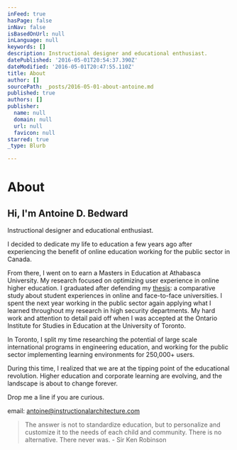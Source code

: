 ```yaml
---
inFeed: true
hasPage: false
inNav: false
isBasedOnUrl: null
inLanguage: null
keywords: []
description: Instructional designer and educational enthusiast.
datePublished: '2016-05-01T20:54:37.390Z'
dateModified: '2016-05-01T20:47:55.110Z'
title: About
author: []
sourcePath: _posts/2016-05-01-about-antoine.md
published: true
authors: []
publisher:
  name: null
  domain: null
  url: null
  favicon: null
starred: true
_type: Blurb

---
```

# About

## Hi, I'm Antoine D. Bedward

Instructional designer and educational enthusiast.

I decided to dedicate my life to education a few years ago after experiencing the benefit of online education working for the public sector in Canada. 

From there, I went on to earn a Masters in Education at Athabasca University. My research focused on optimizing user experience in online higher education. I graduated after defending my [thesis][0]: a comparative study about student experiences in online and face-to-face universities. I spent the next year working in the public sector again applying what I learned throughout my research in high security departments. My hard work and attention to detail paid off when I was accepted at the Ontario Institute for Studies in Education at the University of Toronto. 

In Toronto, I split my time researching the potential of large scale international programs in engineering education, and working for the public sector implementing learning environments for 250,000+ users. 

During this time, I realized that we are at the tipping point of the educational revolution. Higher education and corporate learning are evolving, and the landscape is about to change forever.

Drop me a line if you are curious.

email: antoine@instructionalarchitecture.com

> The answer is not to standardize education, but to personalize and customize it to the needs of each child and community. There is no alternative. There never was. - Sir Ken Robinson



[0]: https://dt.athabascau.ca/jspui/bitstream/10791/43/5/Despres-Bedward,%20Antoine%20Thesis%20Document.pdf